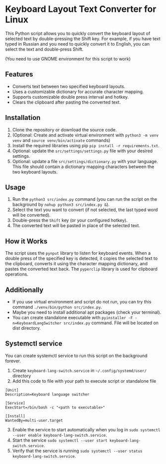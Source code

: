 # Keyboard Layout Text Converter for Linux

This Python script allows you to quickly convert the keyboard layout of selected text by double-pressing the Shift key. For example, if you have text typed in Russian and you need to quickly convert it to English, you can select the text and double-press Shift.

(You need to use GNOME environment for this script to work)

## Features

- Converts text between two specified keyboard layouts.
- Uses a customizable dictionary for accurate character mapping.
- Supports customizable double press interval and hotkey.
- Clears the clipboard after pasting the converted text.

## Installation

1. Clone the repository or download the source code.
2. (Optional: Create and activate virtual environment with `python3 -m venv venv` and `source venv/bin/activate` commands)
3. Install the required libraries using pip `pip install -r requirements.txt`.
4. Optional: update the `src/settings/settings.py` file with your desired settings.
5. Optional: update a file `src/settings/dictionary.py` with your language. This file should contain a dictionary mapping characters between the two keyboard layouts.

## Usage

1. Run the `python3 src/index.py` command (you can run the script on the background by `nohup python3 src/index.py &`).
2. Select the text you want to convert (if not selected, the last typed word will be converted).
3. Double-press the `Shift` key (or your configured hotkey).
4. The converted text will be pasted in place of the selected text.

## How it Works

The script uses the `pynput` library to listen for keyboard events. When a double press of the specified key is detected, it copies the selected text to the clipboard, converts it using the character mapping dictionary, and pastes the converted text back. The `pyperclip` library is used for clipboard operations.

## Additionally

- If you use virtual environment and script do not run, you can try this command `./venv/bin/python src/index.py`.
- Maybe you need to install additional apt packages (check your terminal).
- You can create standalone executable with `pyinstaller -F -n=KeyboardLangSwitcher src/index.py` command. File will be located on dist directory.

## Systemctl service

You can create systemctl service to run this script on the background forever.

1. Create `keyboard-lang-switch.service` in `~/.config/systemd/user/` directory
2. Add this code to file with your path to execute script or standalone file

```
[Unit]
Description=Keyboard language switcher

[Service]
ExecStart=/bin/bash -c "<path to executable>"

[Install]
WantedBy=multi-user.target
```

3. Enable the service to start automatically when you log in `sudo systemctl --user enable keyboard-lang-switch.service`.
4. Start the service `sudo systemctl --user start keyboard-lang-switch.service`.
5. Verify that the service is running `sudo systemctl --user status keyboard-lang-switch.service`.
